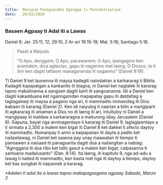 ```yaml
---
title:  Manipud Panagipudno Agingga ti Pannakaliwliwa
date:   29/02/2020
---
```


### Basaen Agpaay ti Adal iti a Lawas
Daniel 9; Jer. 25:11, 12; 29:10, 2 Ar-ari 19:15-19; Mat. 5:16; Santiago 5:16.

> <p>Paset a Maiyulo</p>
> “O Apo, denggem; O Apo, pacawanem; O Apo, ipangagmo ken aramidem; dica agtactac, gapu iti naganmo met laeng, O Diosco, ta ti ilim ken dagiti tattaom managananda iti naganmo” (Daniel 9:19).

Ti Daniel 9 ket launenna iti maysa kadagiti naindaklan a karkararag ti Biblia. Kadagiti kapapatgan a kankanito iti biagna, ni Daniel ket nagtalek iti kararag tapno mabalinanna a sangoen dagiti karit iti sangoananna. Idi a Daniel ken dagiti kakadduana ket ngannganidan mapapatay gapu iti datdatlag a tagtagainep iti maysa a pagano nga ari, ti mammadto immasideg iti Dios babaen iti kararag (Daniel 2). Ken idi naiyulog ti naarian a bilin a mangiparit iti agkararag iti  aniaman a Dios no di laeng iti ari, intultuloy ni Daniel a mangipaay iti inaldaw a karkararagna a maiturong idiay Jerusalem (Daniel 6). Gapuna, bayat nga anninagentayo ti kararag iti Daniel 9, laglagipentayo a ti sirmata a 2,300 a malem ken bigat iti Daniel 8 ket dakkel ti afecto daytoy iti mammadto. Numanpay ti amin a kaipapanan iti dayta a padto ket nailawlawag, ni Daniel ket saanna pay unay maawatan iti tiempo ti pannawen a naisaad iti panagsarita dagiti dua a nailangitan a nabiag: "Aginggana iti dua ribo ket tallo gasut a malem ken bigat; calpasanna ti santuario madalusanto" (Dan. 8:14). Ita laeng, iti kapitulo 9, nga ad-adu a lawag ti naited iti mammadto, ken kasta met nga iti daytoy a tiempo, daytoy ket kas sungbat iti napasnek a kararag.

_*Adalen ti adal ita a lawas tapno makapagsagana agpaay Sabado, Marzo 7._